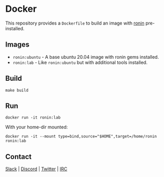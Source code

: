 # Docker

This repository provides a `Dockerfile` to build an image with [ronin]
pre-installed.

## Images

* `ronin:ubuntu` - A base ubuntu 20.04 image with ronin gems installed.
* `ronin:lab` - Like `ronin:ubuntu` but with additional tools installed.

## Build

```shell
make build
```

## Run

```shell
docker run -it ronin:lab
```

With your home-dir mounted:

```shell
docker run -it --mount type=bind,source="$HOME",target=/home/ronin ronin:lab
```

## Contact

[Slack](https://ronin-rb.slack.com) |
[Discord](https://discord.gg/6WAb3PsVX9) |
[Twitter](https://twitter.com/ronin_rb) |
[IRC](https://ronin-rb.dev/irc/)

[ronin]: https://ronin-rb.dev/
